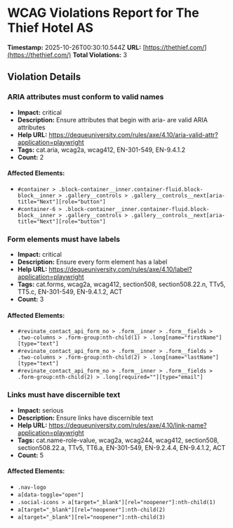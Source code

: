 # WCAG Violations Report for The Thief Hotel AS

**Timestamp:** 2025-10-26T00:30:10.544Z
**URL:** [https://thethief.com/](https://thethief.com/)
**Total Violations:** 3

## Violation Details

### ARIA attributes must conform to valid names

- **Impact:** critical
- **Description:** Ensure attributes that begin with aria- are valid ARIA attributes
- **Help URL:** https://dequeuniversity.com/rules/axe/4.10/aria-valid-attr?application=playwright
- **Tags:** cat.aria, wcag2a, wcag412, EN-301-549, EN-9.4.1.2
- **Count:** 2

#### Affected Elements:

- `#container > .block-container__inner.container-fluid.block-block__inner > .gallery__controls > .gallery__controls__next[aria-title="Next"][role="button"]`
- `#container-6 > .block-container__inner.container-fluid.block-block__inner > .gallery__controls > .gallery__controls__next[aria-title="Next"][role="button"]`

### Form elements must have labels

- **Impact:** critical
- **Description:** Ensure every form element has a label
- **Help URL:** https://dequeuniversity.com/rules/axe/4.10/label?application=playwright
- **Tags:** cat.forms, wcag2a, wcag412, section508, section508.22.n, TTv5, TT5.c, EN-301-549, EN-9.4.1.2, ACT
- **Count:** 3

#### Affected Elements:

- `#revinate_contact_api_form_no > .form__inner > .form__fields > .two-columns > .form-group:nth-child(1) > .long[name="firstName"][type="text"]`
- `#revinate_contact_api_form_no > .form__inner > .form__fields > .two-columns > .form-group:nth-child(2) > .long[name="lastName"][type="text"]`
- `#revinate_contact_api_form_no > .form__inner > .form__fields > .form-group:nth-child(2) > .long[required=""][type="email"]`

### Links must have discernible text

- **Impact:** serious
- **Description:** Ensure links have discernible text
- **Help URL:** https://dequeuniversity.com/rules/axe/4.10/link-name?application=playwright
- **Tags:** cat.name-role-value, wcag2a, wcag244, wcag412, section508, section508.22.a, TTv5, TT6.a, EN-301-549, EN-9.2.4.4, EN-9.4.1.2, ACT
- **Count:** 5

#### Affected Elements:

- `.nav-logo`
- `a[data-toggle="open"]`
- `.social-icons > a[target="_blank"][rel="noopener"]:nth-child(1)`
- `a[target="_blank"][rel="noopener"]:nth-child(2)`
- `a[target="_blank"][rel="noopener"]:nth-child(3)`
